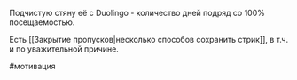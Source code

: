 Подчистую стяну её с Duolingo - количество дней подряд со 100% посещаемостью.

Есть [[Закрытие пропусков|несколько способов сохранить стрик]], в т.ч. и по уважительной причине.

#мотивация